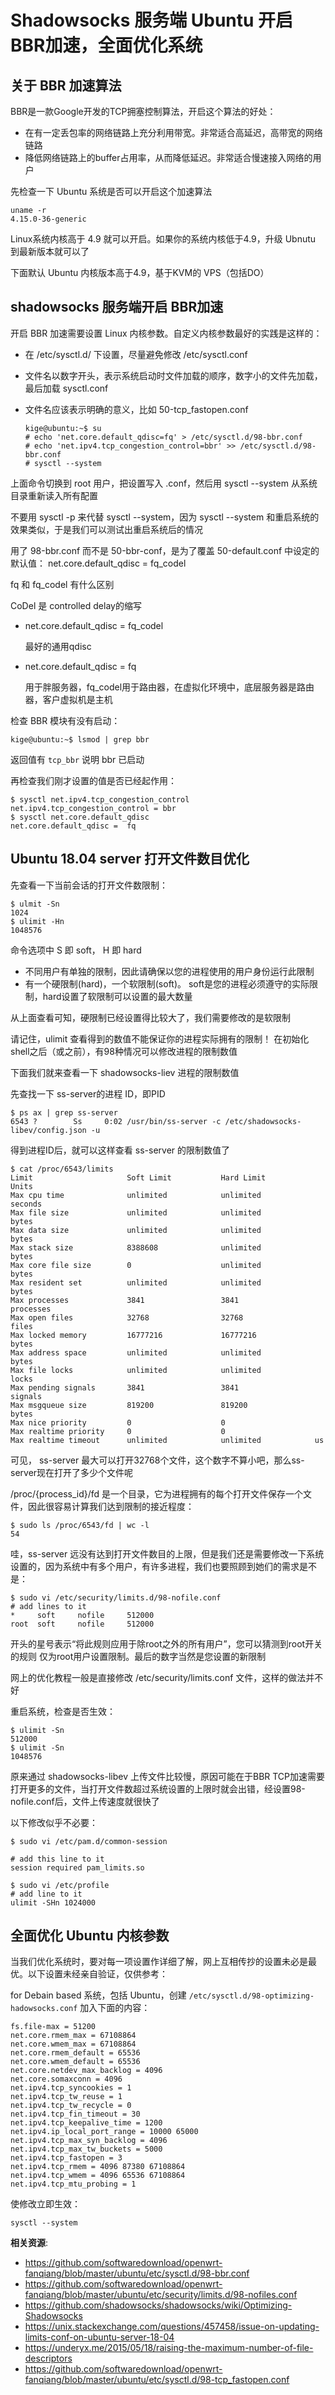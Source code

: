 Shadowsocks 服务端 Ubuntu 开启BBR加速，全面优化系统
===========================

关于 BBR 加速算法
-------------

BBR是一款Google开发的TCP拥塞控制算法，开启这个算法的好处：

- 在有一定丢包率的网络链路上充分利用带宽。非常适合高延迟，高带宽的网络链路
- 降低网络链路上的buffer占用率，从而降低延迟。非常适合慢速接入网络的用户

先检查一下 Ubuntu 系统是否可以开启这个加速算法

    uname -r
    4.15.0-36-generic

Linux系统内核高于 4.9 就可以开启。如果你的系统内核低于4.9，升级 Ubnutu 到最新版本就可以了

下面默认 Ubuntu 内核版本高于4.9，基于KVM的 VPS（包括DO）

shadowsocks 服务端开启 BBR加速
---------------------

开启 BBR 加速需要设置 Linux 内核参数。自定义内核参数最好的实践是这样的：

- 在 /etc/sysctl.d/ 下设置，尽量避免修改 /etc/sysctl.conf
- 文件名以数字开头，表示系统启动时文件加载的顺序，数字小的文件先加载，最后加载 sysctl.conf
- 文件名应该表示明确的意义，比如 50-tcp_fastopen.conf

      kige@ubuntu:~$ su
      # echo 'net.core.default_qdisc=fq' > /etc/sysctl.d/98-bbr.conf
      # echo 'net.ipv4.tcp_congestion_control=bbr' >> /etc/sysctl.d/98-bbr.conf
      # sysctl --system

上面命令切换到 root 用户，把设置写入 .conf，然后用 sysctl --system 从系统目录重新读入所有配置

不要用 sysctl -p 来代替 sysctl --system，因为 sysctl --system 和重启系统的效果类似，于是我们可以测试出重启系统后的情况

用了 98-bbr.conf 而不是 50-bbr-conf，是为了覆盖 50-default.conf 中设定的默认值： net.core.default_qdisc =  fq_codel

 fq 和 fq_codel 有什么区别

 CoDel 是 controlled delay的缩写

- net.core.default_qdisc = fq_codel

    最好的通用qdisc

- net.core.default_qdisc = fq

    用于胖服务器，fq_codel用于路由器，在虚拟化环境中，底层服务器是路由器，客户虚拟机是主机

检查 BBR 模块有没有启动：

    kige@ubuntu:~$ lsmod | grep bbr

返回值有 `tcp_bbr` 说明 bbr 已启动

再检查我们刚才设置的值是否已经起作用：

    $ sysctl net.ipv4.tcp_congestion_control
    net.ipv4.tcp_congestion_control = bbr
    $ sysctl net.core.default_qdisc
    net.core.default_qdisc =  fq

Ubuntu 18.04 server 打开文件数目优化
--------------

先查看一下当前会话的打开文件数限制：

    $ ulmit -Sn
    1024
    $ ulimit -Hn
    1048576

命令选项中 S 即 soft， H 即 hard

- 不同用户有单独的限制，因此请确保以您的进程使用的用户身份运行此限制
- 有一个硬限制(hard)，一个软限制(soft)。 soft是您的进程必须遵守的实际限制，hard设置了软限制可以设置的最大数量

从上面查看可知，硬限制已经设置得比较大了，我们需要修改的是软限制

请记住，ulimit 查看得到的数值不能保证你的进程实际拥有的限制！ 在初始化shell之后（或之前），有98种情况可以修改进程的限制数值

下面我们就来查看一下 shadowsocks-liev 进程的限制数值

先查找一下 ss-server的进程 ID，即PID

    $ ps ax | grep ss-server
    6543 ?        Ss     0:02 /usr/bin/ss-server -c /etc/shadowsocks-libev/config.json -u

得到进程ID后，就可以这样查看 ss-server 的限制数值了

    $ cat /proc/6543/limits
    Limit                     Soft Limit           Hard Limit           Units
    Max cpu time              unlimited            unlimited            seconds
    Max file size             unlimited            unlimited            bytes
    Max data size             unlimited            unlimited            bytes
    Max stack size            8388608              unlimited            bytes
    Max core file size        0                    unlimited            bytes
    Max resident set          unlimited            unlimited            bytes
    Max processes             3841                 3841                 processes
    Max open files            32768                32768                files
    Max locked memory         16777216             16777216             bytes
    Max address space         unlimited            unlimited            bytes
    Max file locks            unlimited            unlimited            locks
    Max pending signals       3841                 3841                 signals
    Max msgqueue size         819200               819200               bytes
    Max nice priority         0                    0
    Max realtime priority     0                    0
    Max realtime timeout      unlimited            unlimited            us

可见， ss-server 最大可以打开32768个文件，这个数字不算小吧，那么ss-server现在打开了多少个文件呢

/proc/{process_id}/fd 是一个目录，它为进程拥有的每个打开文件保存一个文件，因此很容易计算我们达到限制的接近程度：

    $ sudo ls /proc/6543/fd | wc -l
    54

哇，ss-server 远没有达到打开文件数目的上限，但是我们还是需要修改一下系统设置的，因为系统中有多个用户，有许多进程，我们也要照顾到她们的需求是不是：

    $ sudo vi /etc/security/limits.d/98-nofile.conf
    # add lines to it
    *     soft     nofile     512000
    root  soft     nofile     512000

开头的星号表示“将此规则应用于除root之外的所有用户”，您可以猜测到root开关的规则 仅为root用户设置限制。最后的数字当然是您设置的新限制

网上的优化教程一般是直接修改 /etc/security/limits.conf 文件，这样的做法并不好

重启系统，检查是否生效：

    $ ulimit -Sn
    512000
    $ ulimit -Sn
    1048576

原来通过 shadowsocks-libev 上传文件比较慢，原因可能在于BBR TCP加速需要打开更多的文件，当打开文件数超过系统设置的上限时就会出错，经设置98-nofile.conf后，文件上传速度就很快了

以下修改似乎不必要：

    $ sudo vi /etc/pam.d/common-session

    # add this line to it
    session required pam_limits.so

    $ sudo vi /etc/profile
    # add line to it
    ulimit -SHn 1024000

全面优化 Ubuntu 内核参数
-------------------

当我们优化系统时，要对每一项设置作详细了解，网上互相传抄的设置未必是最优。以下设置未经亲自验证，仅供参考：

for Debain based 系统，包括 Ubuntu，创建 `/etc/sysctl.d/98-optimizing-hadowsocks.conf` 加入下面的内容：

    fs.file-max = 51200
    net.core.rmem_max = 67108864
    net.core.wmem_max = 67108864
    net.core.rmem_default = 65536
    net.core.wmem_default = 65536
    net.core.netdev_max_backlog = 4096
    net.core.somaxconn = 4096
    net.ipv4.tcp_syncookies = 1
    net.ipv4.tcp_tw_reuse = 1
    net.ipv4.tcp_tw_recycle = 0
    net.ipv4.tcp_fin_timeout = 30
    net.ipv4.tcp_keepalive_time = 1200
    net.ipv4.ip_local_port_range = 10000 65000
    net.ipv4.tcp_max_syn_backlog = 4096
    net.ipv4.tcp_max_tw_buckets = 5000
    net.ipv4.tcp_fastopen = 3
    net.ipv4.tcp_rmem = 4096 87380 67108864
    net.ipv4.tcp_wmem = 4096 65536 67108864
    net.ipv4.tcp_mtu_probing = 1

使修改立即生效：

    sysctl --system

**相关资源**:

 - https://github.com/softwaredownload/openwrt-fanqiang/blob/master/ubuntu/etc/sysctl.d/98-bbr.conf
- https://github.com/softwaredownload/openwrt-fanqiang/blob/master/ubuntu/etc/security/limits.d/98-nofiles.conf
- https://github.com/shadowsocks/shadowsocks/wiki/Optimizing-Shadowsocks
- https://unix.stackexchange.com/questions/457458/issue-on-updating-limits-conf-on-ubuntu-server-18-04
- https://underyx.me/2015/05/18/raising-the-maximum-number-of-file-descriptors
- https://github.com/softwaredownload/openwrt-fanqiang/blob/master/ubuntu/etc/sysctl.d/98-tcp_fastopen.conf